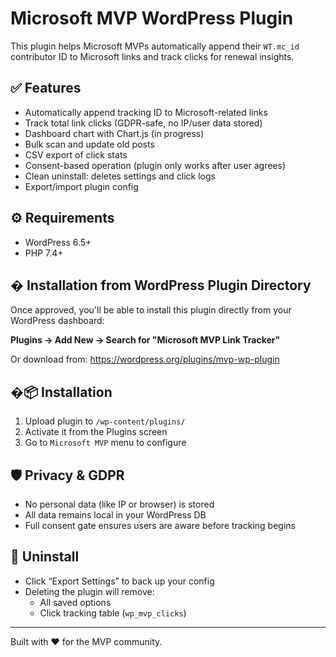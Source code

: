 # Microsoft MVP WordPress Plugin

This plugin helps Microsoft MVPs automatically append their `WT.mc_id` contributor ID to Microsoft links and track clicks for renewal insights.

## ✅ Features

- Automatically append tracking ID to Microsoft-related links
- Track total link clicks (GDPR-safe, no IP/user data stored)
- Dashboard chart with Chart.js (in progress)
- Bulk scan and update old posts
- CSV export of click stats
- Consent-based operation (plugin only works after user agrees)
- Clean uninstall: deletes settings and click logs
- Export/import plugin config

## ⚙️ Requirements

- WordPress 6.5+
- PHP 7.4+

## � Installation from WordPress Plugin Directory

Once approved, you'll be able to install this plugin directly from your WordPress dashboard:

**Plugins → Add New → Search for "Microsoft MVP Link Tracker"**

Or download from: https://wordpress.org/plugins/mvp-wp-plugin

## �📦 Installation

1. Upload plugin to `/wp-content/plugins/`
2. Activate it from the Plugins screen
3. Go to `Microsoft MVP` menu to configure

## 🛡 Privacy & GDPR

- No personal data (like IP or browser) is stored
- All data remains local in your WordPress DB
- Full consent gate ensures users are aware before tracking begins

## 🧹 Uninstall

- Click “Export Settings” to back up your config
- Deleting the plugin will remove:
  - All saved options
  - Click tracking table (`wp_mvp_clicks`)

---

Built with ❤️ for the MVP community.
